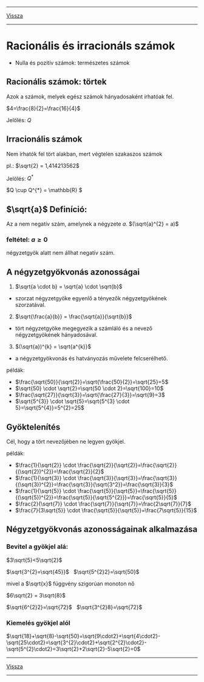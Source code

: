 
---

[Vissza](../matematika.md)

---

# Racionális és irracionáls számok
- Nulla és pozitív számok: természetes számok
## Racionális számok: törtek
>
Azok a számok, melyek egész számok hányadosaként írhatóak fel.
>
$4=\frac{8}{2}=\frac{16}{4}$
>
Jelölés: $Q$
## Irracionális számok
Nem írhatók fel tört alakban, mert végtelen szakaszos számok
>
pl.: $\sqrt{2} = 1,414213562$
>
Jelölés: $Q^{*}$
>
>
$Q \cup Q^{*} = \mathbb{R} $
>
## $\sqrt{a}$ Definíció:
Az a nem negatív szám, amelynek a négyzete $a$. $(\sqrt{a}^{2} = a)$
>
### feltétel: $a \geq 0$
négyzetgyök alatt nem állhat negatív szám.
## A négyzetgyökvonás azonosságai
1. $\sqrt{a \cdot b} = \sqrt{a} \cdot \sqrt{b}$
- szorzat négyzetgyöke egyenlő a tényezők négyzetgyökének szorzatával.
2. $\sqrt{\frac{a}{b}} = \frac{\sqrt{a}}{\sqrt{b}}$
- tört négyzetgyöke megegyezik a számláló és a nevező négyzetgyökének hányadosával.
3. $(\sqrt{a})^{k} = \sqrt{a^{k}}$
- a négyzetgyökvonás és hatványozás művelete felcserélhető.
>
példák:
- $\frac{\sqrt{50}}{\sqrt{2}}=\sqrt{\frac{50}{2}}=\sqrt{25}=5$
- $\sqrt{50} \cdot \sqrt{2}=\sqrt{50 \cdot 2}=\sqrt{100}=10$
- $\frac{\sqrt{27}}{\sqrt{3}}=\sqrt{\frac{27}{3}}=\sqrt{9}=3$
- $\sqrt{5^{3}} \cdot \sqrt{5}=\sqrt{5^{3} \cdot 5}=\sqrt{5^{4}}=5^{2}=25$
## Gyöktelenítés
Cél, hogy a tört nevezőjében ne legyen gyökjel.
>
példák:
- $\frac{1}{\sqrt{2}} \cdot \frac{\sqrt{2}}{\sqrt{2}}=\frac{\sqrt{2}}{(\sqrt{2})^{2}}=\frac{\sqrt{2}}{2}$
- $\frac{1}{\sqrt{3}} \cdot \frac{\sqrt{3}}{\sqrt{3}}=\frac{\sqrt{3}}{(\sqrt{3})^{2}}=\frac{\sqrt{3}}{\sqrt{3^2}}=\frac{\sqrt{3}}{3}$
- $\frac{1}{\sqrt{5}} \cdot \frac{\sqrt{5}}{\sqrt{5}}=\frac{\sqrt{5}}{(\sqrt{5})^{2}}=\frac{\sqrt{5}}{\sqrt{5^{2}}}=\frac{\sqrt{5}}{5}$
- $\frac{2}{\sqrt{7}} \cdot \frac{\sqrt{7}}{\sqrt{7}}=\frac{2\sqrt{7}}{7}$
- $\frac{7}{3\sqrt{5}} \cdot \frac{\sqrt{5}}{\sqrt{5}}=\frac{7\sqrt{5}}{15}$
## Négyzetgyökvonás azonosságainak alkalmazása
### Bevitel a gyökjel alá:
$3\sqrt{5}<5\sqrt{2}$
>
$\sqrt{3^{2}=\sqrt{45}}$&nbsp;&nbsp;&nbsp;$\sqrt{5^{2}2}=\sqrt{50}$
>
mivel a $\sqrt{x}$ függvény szigorúan monoton nő
>
>
$6\sqrt{2} = 3\sqrt{8}$
>
$\sqrt{6^{2}2}=\sqrt{72}$&nbsp;&nbsp;&nbsp;$\sqrt{3^{2}8}=\sqrt{72}$
### Kiemelés gyökjel alól
$\sqrt{18}+\sqrt{8}-\sqrt{50}=\sqrt{9\cdot2}+\sqrt{4\cdot2}-\sqrt{25\cdot2}=\sqrt{3^{2}\cdot2}+\sqrt{2^{2}\cdot2}-\sqrt{5^{2}\cdot2}=3\sqrt{2}+2\sqrt{2}-5\sqrt{2}=0$

---

[Vissza](../matematika.md)

---